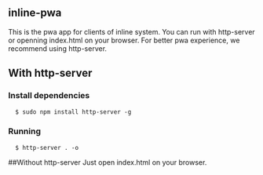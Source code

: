 ## inline-pwa
This is the pwa app for clients of inline system. You can run with http-server or openning
index.html on your browser. For better pwa experience, we recommend using http-server.

## With http-server
### Install dependencies
```
  $ sudo npm install http-server -g
  ```
  
### Running
```
  $ http-server . -o
```

##Without http-server
Just open index.html on your browser.
